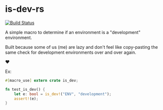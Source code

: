# is-dev-rs
[![Build Status](https://travis-ci.org/quinnjr/is-dev-rs.svg?branch=master)](https://travis-ci.org/quinnjr/is-dev-rs)

A simple macro to determine if an environment is
a "development" environment.

Built because some of us (me) are lazy and don't feel like
copy-pasting the same check for development
environments over and over again.

:heart:

Ex:
```rust
#[macro_use] extern crate is_dev;

fn test_is_dev() {
    let e: bool = is_dev!("ENV", "development");
    assert!(e);
}
```
